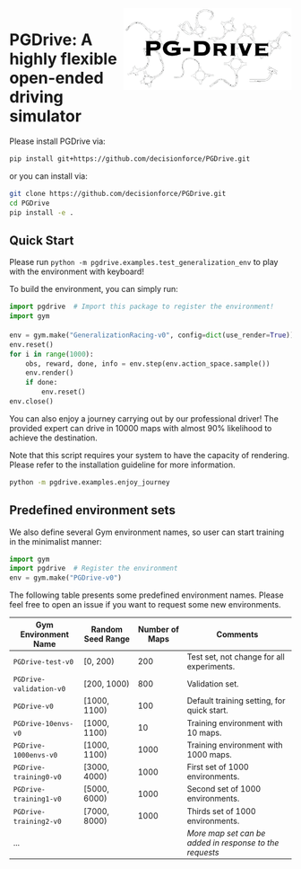 
<img align=right width=300px  src="pgdrive/assets/PGDrive.png" />

# PGDrive: A highly flexible open-ended driving simulator

Please install PGDrive via:

```bash
pip install git+https://github.com/decisionforce/PGDrive.git
```

or you can install via:

```bash
git clone https://github.com/decisionforce/PGDrive.git
cd PGDrive
pip install -e .
```

## Quick Start

Please run `python -m pgdrive.examples.test_generalization_env` to play with the environment with keyboard!

To build the environment, you can simply run:

```python
import pgdrive  # Import this package to register the environment!
import gym

env = gym.make("GeneralizationRacing-v0", config=dict(use_render=True))
env.reset()
for i in range(1000):
    obs, reward, done, info = env.step(env.action_space.sample())
    env.render()
    if done:
        env.reset()
env.close()
```

You can also enjoy a journey carrying out by our professional driver! The provided expert can drive in 10000 maps 
with almost 90% likelihood to achieve the destination. 

Note that this script requires your system to have the capacity of rendering. Please refer to the installation guideline for more information.
```bash
python -m pgdrive.examples.enjoy_journey
```


## Predefined environment sets

We also define several Gym environment names, so user can start training in the minimalist manner:

```python
import gym
import pgdrive  # Register the environment
env = gym.make("PGDrive-v0")
```

The following table presents some predefined environment names. Please feel free to open an issue if you want to request some new environments.

| Gym Environment Name   | Random Seed Range | Number of Maps | Comments                                                |
| ----------------------- | ----------------- | -------------- | ------------------------------------------------------- |
| `PGDrive-test-v0`       | [0, 200)          | 200            | Test set, not change for all experiments.               |
| `PGDrive-validation-v0` | [200, 1000)       | 800            | Validation set.                                         |
| `PGDrive-v0`            | [1000, 1100)      | 100            | Default training setting, for quick start.              |
| `PGDrive-10envs-v0`            | [1000, 1100)      | 10            | Training environment with 10 maps.              |
| `PGDrive-1000envs-v0`            | [1000, 1100)      | 1000            | Training environment with 1000 maps.              |
| `PGDrive-training0-v0`  | [3000, 4000)      | 1000           | First set of 1000 environments.                         |
| `PGDrive-training1-v0`  | [5000, 6000)      | 1000           | Second set of 1000 environments.                        |
| `PGDrive-training2-v0`  | [7000, 8000)      | 1000           | Thirds set of 1000 environments.                        |
| ...                          |                   |                | *More map set can be added in response to the requests* |
